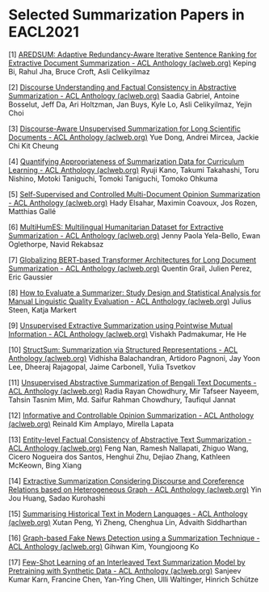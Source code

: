 # Selected Summarization Papers in EACL2021

[1] [AREDSUM: Adaptive Redundancy-Aware Iterative Sentence Ranking for Extractive Document Summarization - ACL Anthology (aclweb.org)](https://www.aclweb.org/anthology/2021.eacl-main.22/) Keping Bi, Rahul Jha, Bruce Croft, Asli Celikyilmaz

[2] [Discourse Understanding and Factual Consistency in Abstractive Summarization - ACL Anthology (aclweb.org)](https://www.aclweb.org/anthology/2021.eacl-main.34/) Saadia Gabriel, Antoine Bosselut, Jeff Da, Ari Holtzman, Jan Buys, Kyle Lo, Asli Celikyilmaz, Yejin Choi

[3] [Discourse-Aware Unsupervised Summarization for Long Scientific Documents - ACL Anthology (aclweb.org)](https://www.aclweb.org/anthology/2021.eacl-main.93/) Yue Dong, Andrei Mircea, Jackie Chi Kit Cheung

[4] [Quantifying Appropriateness of Summarization Data for Curriculum Learning - ACL Anthology (aclweb.org)](https://www.aclweb.org/anthology/2021.eacl-main.119/) Ryuji Kano, Takumi Takahashi, Toru Nishino, Motoki Taniguchi, Tomoki Taniguchi, Tomoko Ohkuma

[5] [Self-Supervised and Controlled Multi-Document Opinion Summarization - ACL Anthology (aclweb.org)](https://www.aclweb.org/anthology/2021.eacl-main.141/)  Hady Elsahar, Maximin Coavoux, Jos Rozen, Matthias Gallé

[6] [MultiHumES: Multilingual Humanitarian Dataset for Extractive Summarization - ACL Anthology (aclweb.org)](https://www.aclweb.org/anthology/2021.eacl-main.146/) Jenny Paola Yela-Bello, Ewan Oglethorpe, Navid Rekabsaz

[7] [Globalizing BERT-based Transformer Architectures for Long Document Summarization - ACL Anthology (aclweb.org)](https://www.aclweb.org/anthology/2021.eacl-main.154/) Quentin Grail, Julien Perez, Eric Gaussier

[8] [How to Evaluate a Summarizer: Study Design and Statistical Analysis for Manual Linguistic Quality Evaluation - ACL Anthology (aclweb.org)](https://www.aclweb.org/anthology/2021.eacl-main.160/) Julius Steen, Katja Markert

[9] [Unsupervised Extractive Summarization using Pointwise Mutual Information - ACL Anthology (aclweb.org)](https://www.aclweb.org/anthology/2021.eacl-main.213/) Vishakh Padmakumar, He He

[10] [StructSum: Summarization via Structured Representations - ACL Anthology (aclweb.org)](https://www.aclweb.org/anthology/2021.eacl-main.220/) Vidhisha Balachandran, Artidoro Pagnoni, Jay Yoon Lee, Dheeraj Rajagopal, Jaime Carbonell, Yulia Tsvetkov

[11] [Unsupervised Abstractive Summarization of Bengali Text Documents - ACL Anthology (aclweb.org)](https://www.aclweb.org/anthology/2021.eacl-main.224/) Radia Rayan Chowdhury, Mir Tafseer Nayeem, Tahsin Tasnim Mim, Md. Saifur Rahman Chowdhury, Taufiqul Jannat

[12] [Informative and Controllable Opinion Summarization - ACL Anthology (aclweb.org)](https://www.aclweb.org/anthology/2021.eacl-main.229/) Reinald Kim Amplayo, Mirella Lapata

[13] [Entity-level Factual Consistency of Abstractive Text Summarization - ACL Anthology (aclweb.org)](https://www.aclweb.org/anthology/2021.eacl-main.235/) Feng Nan, Ramesh Nallapati, Zhiguo Wang, Cicero Nogueira dos Santos, Henghui Zhu, Dejiao Zhang, Kathleen McKeown, Bing Xiang

[14] [Extractive Summarization Considering Discourse and Coreference Relations based on Heterogeneous Graph - ACL Anthology (aclweb.org)](https://www.aclweb.org/anthology/2021.eacl-main.265/) Yin Jou Huang, Sadao Kurohashi

[15] [Summarising Historical Text in Modern Languages - ACL Anthology (aclweb.org)](https://www.aclweb.org/anthology/2021.eacl-main.273/) Xutan Peng, Yi Zheng, Chenghua Lin, Advaith Siddharthan

[16] [Graph-based Fake News Detection using a Summarization Technique - ACL Anthology (aclweb.org)](https://www.aclweb.org/anthology/2021.eacl-main.287/) Gihwan Kim, Youngjoong Ko

[17] [Few-Shot Learning of an Interleaved Text Summarization Model by Pretraining with Synthetic Data - ACL Anthology (aclweb.org)](https://www.aclweb.org/anthology/2021.adaptnlp-1.24/) Sanjeev Kumar Karn, Francine Chen, Yan-Ying Chen, Ulli Waltinger, Hinrich Schütze


